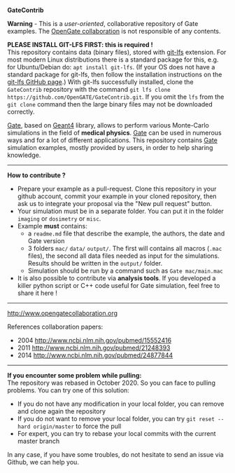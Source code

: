 **GateContrib**

**Warning** - This is a *user-oriented*, collaborative repository of Gate examples. The [OpenGate collaboration](http://www.opengatecollaboration.org/) is not responsible of any contents.

**PLEASE INSTALL GIT-LFS FIRST: this is required !**  
This repository contains data (binary files), stored with [git-lfs](https://git-lfs.github.com/) extension. For most modern Linux distributions there is a standard package for this, e.g. for Ubuntu/Debian do: `apt install git-lfs`. (If your OS does not have a standard package for git-lfs, then follow the installation instructions on the [git-lfs GitHub page](https://git-lfs.github.com/).) With git-lfs successfully installed, clone the `GateContrib` repository with the command `git lfs clone https://github.com/OpenGATE/GateContrib.git`. If you omit the `lfs` from the `git clone` command then the large binary files may not be downloaded correctly.

[Gate](https://github.com/OpenGATE/Gate), based on [Geant4](https://geant4.web.cern.ch) library, allows to perform various Monte-Carlo simulations in the field of **medical physics**. [Gate](https://github.com/OpenGATE/Gate) can be used in numerous ways and for a lot of different applications. This repository contains [Gate](https://github.com/OpenGATE/Gate) simulation examples, mostly provided by users, in order to help sharing knowledge.


----
**How to contribute ?**
* Prepare your example as a pull-request. Clone this repository in your github account, commit your example in your cloned repository, then ask us to integrate your proposal via the "New pull request" button. 
* Your simulation must be in a separate folder. You can put it in the folder `imaging` or `dosimetry` or `misc`. 
* Example **must** contains:
  * a `readme.md` file that describe the example, the authors, the date and Gate version
  * 3 folders `mac/` `data/` `output/`. The first will contains all macros (`.mac` files), the second all data files needed as input for the simulations. Results should be written in the `output/` folder. 
  * Simulation should be run by a command such as `Gate mac/main.mac` 
* It is also possible to contribute via **analysis tools**. If you developed a killer python script or C++ code useful for Gate simulation, feel free to share it here !



----
http://www.opengatecollaboration.org

References collaboration papers:
* 2004 http://www.ncbi.nlm.nih.gov/pubmed/15552416
* 2011 http://www.ncbi.nlm.nih.gov/pubmed/21248393
* 2014 http://www.ncbi.nlm.nih.gov/pubmed/24877844

----
**If you encounter some problem while pulling:**  
The repository was rebased in October 2020. So you can face to pulling problems. You can try one of this solution:
 - If you do not have any modification in your local folder, you can remove and clone again the repository
 - If you do not want to remove your local folder, you can try `git reset --hard origin/master` to force the pull
 - For expert, you can try to rebase your local commits with the current master branch  

In any case, if you have some troubles, do not hesitate to send an issue via Github, we can help you.

